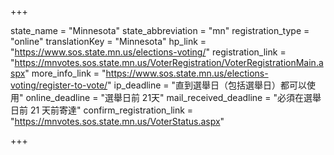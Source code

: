 +++

state_name = "Minnesota"
state_abbreviation = "mn"
registration_type = "online"
translationKey = "Minnesota"
hp_link = "https://www.sos.state.mn.us/elections-voting/"
registration_link = "https://mnvotes.sos.state.mn.us/VoterRegistration/VoterRegistrationMain.aspx"
more_info_link = "https://www.sos.state.mn.us/elections-voting/register-to-vote/"
ip_deadline = "直到選舉日（包括選舉日）都可以使用"
online_deadline = "選舉日前 21天"
mail_received_deadline = "必須在選舉日前 21 天前寄達"
confirm_registration_link = "https://mnvotes.sos.state.mn.us/VoterStatus.aspx"

+++